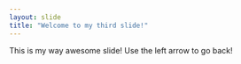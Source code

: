 ```yaml
---
layout: slide
title: "Welcome to my third slide!"
---
```

This is my way awesome slide!
Use the left arrow to go back!
